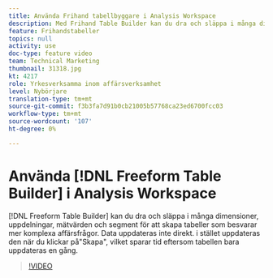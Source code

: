 ```yaml
---
title: Använda Frihand tabellbyggare i Analysis Workspace
description: Med Frihand Table Builder kan du dra och släppa i många dimensioner, uppdelningar, mätvärden och segment för att skapa tabeller som besvarar mer komplexa affärsfrågor. Data uppdateras inte direkt. i stället uppdateras den när du klickar på"Skapa", vilket sparar tid eftersom tabellen bara uppdateras en gång.
feature: Frihandstabeller
topics: null
activity: use
doc-type: feature video
team: Technical Marketing
thumbnail: 31318.jpg
kt: 4217
role: Yrkesverksamma inom affärsverksamhet
level: Nybörjare
translation-type: tm+mt
source-git-commit: f3b3fa7d91b0cb21005b57768ca23ed6700fcc03
workflow-type: tm+mt
source-wordcount: '107'
ht-degree: 0%

---
```



# Använda [!DNL Freeform Table Builder] i Analysis Workspace

[!DNL Freeform Table Builder] kan du dra och släppa i många dimensioner, uppdelningar, mätvärden och segment för att skapa tabeller som besvarar mer komplexa affärsfrågor. Data uppdateras inte direkt. i stället uppdateras den när du klickar på&quot;Skapa&quot;, vilket sparar tid eftersom tabellen bara uppdateras en gång.

>[!VIDEO](https://video.tv.adobe.com/v/31318/?quality=12)
